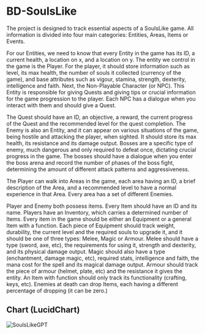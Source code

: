 # BD-SoulsLike

The project is designed to track essential aspects of a SoulsLike game. All information is divided into
four main categories: Entities, Areas, Items or Events.

For our Entities, we need to know that every Entity in the game has its ID, a current health, a location
on x, and a location on y. The entity we control in the game is the Player. For the player, it should store
information such as level, its max health, the number of souls it collected (currency of the game), and
base attributes such as vigour, stamina, strength, dexterity, intelligence and faith.
Next, the Non-Playable Character (or NPC). This Entity is responsible for giving Quests and giving tips
or crucial information for the game progression to the player. Each NPC has a dialogue when you
interact with them and should give a Quest.

The Quest should have an ID, an objective, a reward, the current progress of the Quest and the
recommended level for the quest completion. The Enemy is also an Entity, and it can appear on
various situations of the game, being hostile and attacking the player, when sighted. It should store its
max health, its resistance and its damage output. Bosses are a specific type of enemy, much
dangerous and only required to defeat once, dictating crucial progress in the game. 
The bosses should have a dialogue when you enter the boss arena and record the number of phases of the boss
fight, determining the amount of different attack patterns and aggressiveness.

The Player can walk into Areas in the game, each area having an ID, a brief description of the Area,
and a recommended level to have a normal experience in that Area. Every area has a set of different
Enemies.

Player and Enemy both possess items. Every Item should have an ID and its name. Players have an
Inventory, which carries a determined number of Items. Every item in the game should be either an
Equipment or a general Item with a function. Each piece of Equipment should track weight, durability,
the current level and the required souls to upgrade it, and it should be one of three types: Melee,
Magic or Armour. Melee should have a type (sword, axe, etc), the requirements for using it, strength
and dexterity, and its physical damage output. Magic should also have a type (enchantment, damage
magic, etc), required stats, intelligence and faith, the mana cost for the spell and its magical damage
output. Armour should track the piece of armour (helmet, plate, etc) and the resistance it gives the
entity. An Item with function should only track its functionality (crafting, keys, etc). Enemies at death
can drop Items, each having a different percentage of dropping (it can be zero.)

## Chart (LucidChart)

![SoulsLikeGPT](https://github.com/user-attachments/assets/fb5951ed-07fe-4d1a-813d-99c8ae08b0ab)
